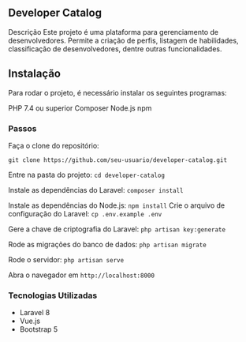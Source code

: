 ## Developer Catalog
Descrição
Este projeto é uma plataforma para gerenciamento de desenvolvedores. Permite a criação de perfis, listagem de habilidades, classificação de desenvolvedores, dentre outras funcionalidades.

## Instalação
Para rodar o projeto, é necessário instalar os seguintes programas:

PHP 7.4 ou superior
Composer
Node.js
npm

### Passos
Faça o clone do repositório: 

```git clone https://github.com/seu-usuario/developer-catalog.git```

Entre na pasta do projeto: 
```cd developer-catalog```

Instale as dependências do Laravel: 
```composer install```

Instale as dependências do Node.js: 
```npm install```
Crie o arquivo de configuração do Laravel: 
```cp .env.example .env```

Gere a chave de criptografia do Laravel: 
```php artisan key:generate```

Rode as migrações do banco de dados: 
```php artisan migrate```

Rode o servidor: ```php artisan serve```

Abra o navegador em 
```http://localhost:8000```
### Tecnologias Utilizadas

* Laravel 8
* Vue.js
* Bootstrap 5
